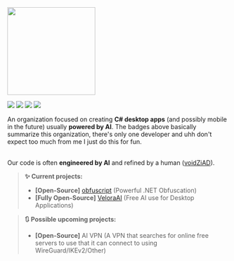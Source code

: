 <img src="https://github.com/user-attachments/assets/26a93cad-0229-497a-becf-44c0eeab02c3" alt="" width="200"/>

![](https://forthebadge.com/images/badges/you-didnt-ask-for-this.svg) ![](https://forthebadge.com/images/badges/it-works-no-idea-why.svg) ![](https://forthebadge.com/images/badges/approved-by-my-mom.svg) ![](https://forthebadge.com/images/badges/code-written-by-chatgpt-ai-ftw.svg)

An organization focused on creating **C# desktop apps** (and possibly mobile in the future) usually **powered by AI**. The badges above basically summarize this organization, there's only one developer and uhh don't expect too much from me I just do this for fun.
<br>
<br>

Our code is often **engineered by AI** and refined by a human ([voidZiAD](https://github.com/voidZiAD)).

> **✨ Current projects:**
> 
> - **[Open-Source]** [obfuscript](https://github.com/mixrifyAI/obfuscript) (Powerful .NET Obfuscation)
> - **[Fully Open-Source]** [VeloraAI](https://github.com/mixrifyAI/VeloraAI) (Free AI use for Desktop Applications)

> **🔃 Possible upcoming projects:**
>
> - **[Open-Source]** AI VPN (A VPN that searches for online free servers to use that it can connect to using WireGuard/IKEv2/Other)
